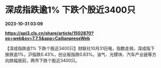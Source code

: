 # 深成指跌逾1% 下跌个股近3400只

**2023-10-31 03:09**

**https://api3.cls.cn/share/article/1502870?os=web&sv=7.7.5&app=CailianpressWeb**

【深成指跌逾1% 下跌个股近3400只】财联社10月31日电，指数走弱，深成指下挫跌逾1%，沪指跌0.43%，创业板指跌0.83%。油气、光模块、汽车产业链等方向跌幅居前，两市下跌个股近3400只。